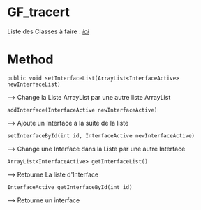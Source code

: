 # GF_tracert

Liste des Classes à faire : [*ici*](https://1drv.ms/w/s!AnLiTPOXBCZTvB8Z_AQ4HkCNA2RN)

# Method
```
public void setInterfaceList(ArrayList<InterfaceActive> newInterfaceList)
```
--> Change la Liste ArrayList<Interface> par une autre liste ArrayList<Interface>


```
addInterface(InterfaceActive newInterfaceActive)
```
--> Ajoute un Interface à la suite de la liste


```
setInterfaceById(int id, InterfaceActive newInterfaceActive)
```
--> Change une Interface dans la Liste par une autre Interface

```
ArrayList<InterfaceActive> getInterfaceList()
```
--> Retourne La liste d'Interface

```
InterfaceActive getInterfaceById(int id)
```
--> Retourne un interface
